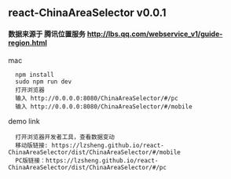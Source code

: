## react-ChinaAreaSelector v0.0.1

#### 数据来源于 腾讯位置服务 http://lbs.qq.com/webservice_v1/guide-region.html

mac
```
  npm install
  sudo npm run dev
  打开浏览器
  输入 http://0.0.0.0:8080/ChinaAreaSelector/#/pc
  输入 http://0.0.0.0:8080/ChinaAreaSelector/#/mobile
```

demo link

```
  打开浏览器开发者工具，查看数据变动
  移动版链接: https://lzsheng.github.io/react-ChinaAreaSelector/dist/ChinaAreaSelector/#/mobile
  PC版链接：https://lzsheng.github.io/react-ChinaAreaSelector/dist/ChinaAreaSelector/#/pc

```
